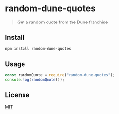 # random-dune-quotes

> Get a random quote from the Dune franchise

## Install

```bash
npm install random-dune-quotes
```

## Usage

```javascript
const randomQuote = require("random-dune-quotes");
console.log(randomQuote());
```

## License

[MIT](http://vjpr.mit-license.org)
